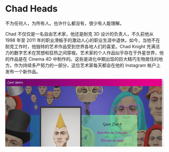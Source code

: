 # Chad Heads

不为任何人，为所有人。也许什么都没有，很少有人能理解。

Chad 不仅仅是一名自由艺术家，他还是耐克 3D 设计的负责人，不久前他从 1998 年至 2011 年的职业滑板手的激动人心的职业生涯中退休。如今，当他不在耐克工作时，他独特的艺术作品受到世界各地人们的喜爱。Chad Knight 充满活力的数字艺术在冥想和狂热之间穿梭。艺术家的个人作品似乎存在于外星世界，他的作品是在 Cinema 4D 中制作的。这些是进化中期出现的巨大精巧生物居住的地方。作为持续多产努力的一部分，这位艺术家每天都会在他的 Instagram 帐户上发布一个新作品。

![nft](1242312512_new.png)

